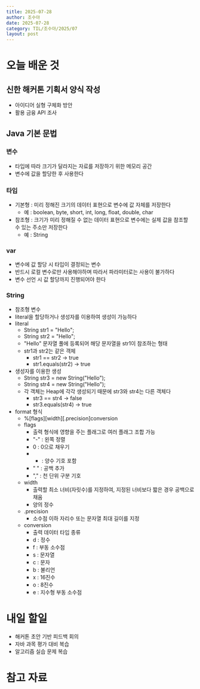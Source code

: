 ```yaml
---
title: 2025-07-28
author: 조수아
date: 2025-07-28
category: TIL/조수아/2025/07
layout: post
---
```


# 오늘 배운 것
## 신한 해커톤 기획서 양식 작성
- 아이디어 실형 구체화 방안
- 활용 금융 API 조사

## Java 기본 문법
### 변수
- 타입에 따라 크기가 달라지는 자료를 저장하기 위한 메모리 공간
- 변수에 값을 할당한 후 사용한다

### 타입
- 기본형 : 미리 정해진 크기의 데이터 표현으로 변수에 값 자체를 저장한다
    - 예 : boolean, byte, short, int, long, float, double, char
- 참조형 : 크기가 미리 정해질 수 없는 데이터 표현으로 변수에는 실제 값을 참조할 수 있는 주소만 저장한다
    - 예 : String

### var
- 변수에 값 할당 시 타입이 결정되는 변수
- 반드시 로컬 변수로만 사용해야하며 따라서 파라미터로는 사용이 불가하다
- 변수 선언 시 값 할당까지 진행되어야 한다

### String
- 참조형 변수
- literal을 할당하거나 생성자를 이용하여 생성이 가능하다
- literal
    - String str1 = "Hello";
    - String str2 = "Hello";
    - "Hello" 문자열 풀에 등록되어 해당 문자열을 str1이 참조하는 형태
    - str1과 str2는 같은 객체
        - str1 == str2 -> true
        - str1.equals(str2) -> true
- 생성자를 이용한 생성
    - String str3 = new String("Hello");
    - String str4 = new String("Hello");
    - 각 객체는 Heap에 각각 생성되기 때문에 str3와 str4는 다른 객체다
        - str3 == str4 -> false
        - str3.equals(str4) -> true
- format 형식
    - %[flags][width][.precision]conversion
    - flags
        - 출력 형식에 영향을 주는 플래그로 여러 플래그 조합 가능
        - "-" : 왼쪽 정렬
        - 0 : 0으로 채우기
        - + : 양수 기호 포함
        - " " : 공백 추가
        - "," : 천 단위 구분 기호
    - width
        - 출력할 최소 너비(자릿수)를 지정하여, 지정된 너비보다 짧은 경우 공백으로 채움
        - 양의 정수
    - .precision
        - 소수점 이하 자리수 또는 문자열 최대 길이를 지정
    - conversion
        - 출력 데이터 타입 종류
        - d : 정수
        - f : 부동 소수점
        - s : 문자열
        - c : 문자
        - b : 불리언
        - x : 16진수
        - o : 8진수
        - e : 지수형 부동 소수점
# 내일 할일
- 해커톤 초안 기반 피드백 회의
- 자바 과목 평가 대비 복습
- 알고리즘 실습 문제 복습
# 참고 자료